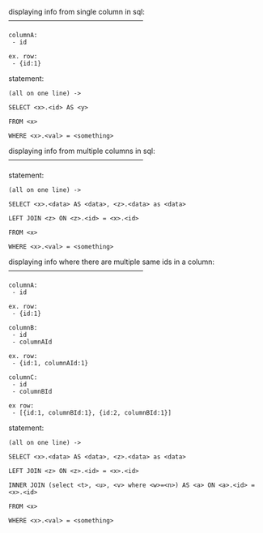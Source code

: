 displaying info from single column in sql:
———————————————————

```
columnA:
 - id

ex. row:
 - {id:1}
```

statement:

```
(all on one line) ->

SELECT <x>.<id> AS <y>     

FROM <x> 

WHERE <x>.<val> = <something>  

```

displaying info from multiple columns in sql:
———————————————————

statement:

```
(all on one line) ->

SELECT <x>.<data> AS <data>, <z>.<data> as <data>     

LEFT JOIN <z> ON <z>.<id> = <x>.<id> 

FROM <x> 

WHERE <x>.<val> = <something>   

```

displaying info where there are multiple same ids in a column:
———————————————————

```
columnA:
 - id

ex. row:
 - {id:1}

columnB:
 - id
 - columnAId

ex. row:
 - {id:1, columnAId:1}

columnC:
 - id
 - columnBId

ex row:
 - [{id:1, columnBId:1}, {id:2, columnBId:1}]
```

statement:

```
(all on one line) ->

SELECT <x>.<data> AS <data>, <z>.<data> as <data>     

LEFT JOIN <z> ON <z>.<id> = <x>.<id> 

INNER JOIN (select <t>, <u>, <v> where <w>=<n>) AS <a> ON <a>.<id> = <x>.<id>

FROM <x> 

WHERE <x>.<val> = <something>   
```